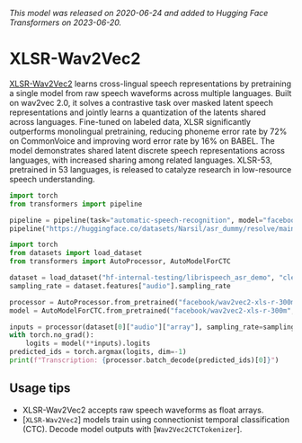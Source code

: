 <!--Copyright 2021 The HuggingFace Team. All rights reserved.

Licensed under the Apache License, Version 2.0 (the "License"); you may not use this file except in compliance with
the License. You may obtain a copy of the License at

http://www.apache.org/licenses/LICENSE-2.0

Unless required by applicable law or agreed to in writing, software distributed under the License is distributed on
an "AS IS" BASIS, WITHOUT WARRANTIES OR CONDITIONS OF ANY KIND, either express or implied. See the License for the
specific language governing permissions and limitations under the License.

⚠️ Note that this file is in Markdown but contain specific syntax for our doc-builder (similar to MDX) that may not be
rendered properly in your Markdown viewer.

-->
*This model was released on 2020-06-24 and added to Hugging Face Transformers on 2023-06-20.*

# XLSR-Wav2Vec2

[XLSR-Wav2Vec2](https://huggingface.co/papers/2006.13979) learns cross-lingual speech representations by pretraining a single model from raw speech waveforms across multiple languages. Built on wav2vec 2.0, it solves a contrastive task over masked latent speech representations and jointly learns a quantization of the latents shared across languages. Fine-tuned on labeled data, XLSR significantly outperforms monolingual pretraining, reducing phoneme error rate by 72% on CommonVoice and improving word error rate by 16% on BABEL. The model demonstrates shared latent discrete speech representations across languages, with increased sharing among related languages. XLSR-53, pretrained in 53 languages, is released to catalyze research in low-resource speech understanding.

<hfoptions id="usage">
<hfoption id="Pipeline">

```py
import torch
from transformers import pipeline

pipeline = pipeline(task="automatic-speech-recognition", model="facebook/wav2vec2-xls-r-300m", dtype="auto")
pipeline("https://huggingface.co/datasets/Narsil/asr_dummy/resolve/main/1.flac")
```

</hfoption>
<hfoption id="AutoModel">

```py
import torch
from datasets import load_dataset
from transformers import AutoProcessor, AutoModelForCTC

dataset = load_dataset("hf-internal-testing/librispeech_asr_demo", "clean", split="validation").sort("id")
sampling_rate = dataset.features["audio"].sampling_rate

processor = AutoProcessor.from_pretrained("facebook/wav2vec2-xls-r-300m")
model = AutoModelForCTC.from_pretrained("facebook/wav2vec2-xls-r-300m", dtype="auto")

inputs = processor(dataset[0]["audio"]["array"], sampling_rate=sampling_rate, return_tensors="pt")
with torch.no_grad():
    logits = model(**inputs).logits
predicted_ids = torch.argmax(logits, dim=-1)
print(f"Transcription: {processor.batch_decode(predicted_ids)[0]}")
```

</hfoption>
</hfoptions>

## Usage tips

- XLSR-Wav2Vec2 accepts raw speech waveforms as float arrays.
- [`XLSR-Wav2Vec2`] models train using connectionist temporal classification (CTC). Decode model outputs with [`Wav2Vec2CTCTokenizer`].